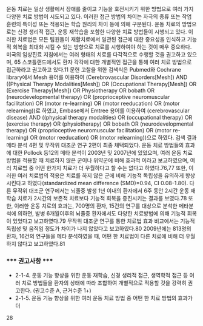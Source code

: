운동 치료는 일상 생활에서 장애를 줄이고 기능을 호전시키기 위한 방법으로 여러 가지 다양한 치료 방법이 시도되고 있다. 이러한 접근 방법의 차이는 자극의 종류 또는 작업 훈련의 특이성 또는 적용되는 학습 원리의 차이 등에 의해 구분된다. 운동 치료의 방법으로는 신경 생리적 접근, 운동 재학습을 포함한 다양한 치료 방법들이 시행되고 있다. 이러한 치료법은 모든 팀원들이 재활치료에서 일관된 접근에 대한 중요성을 인식하고 기능적 회복을 최대화 시킬 수 있는 방향으로 치료를 시행하여야 하는 것이 매우 중요하다.
미국의 임상진료 지침에서는 여러 형태의 치료를 다각적으로 수행할 것을 권고하고 있으며, 65 스코틀랜드에서도 환자 각각에 대한 개별적인 접근을 통해 여러 치료 방법으로 접근하라고 권고하고 있다.11
문헌 고찰을 위한 검색식은 Pubmed와 Cochrane library에서 Mesh 용어를 이용하여 (Cerebrovascular Disorders[Mesh]) AND ((Physical Therapy Modalities[Mesh]) OR (Occupational Therapy[Mesh]) OR (Exercise Therapy[Mesh]) OR Physiotherapy OR bobath OR (neurodevelopmental therapy) OR (proprioceptive neuromuscular facilitation) OR (motor re-learning) OR (motor reeducation) OR (motor relearning))로 하였고, Embase에서 Emtree 용어를 이용하여 (cerebrovascular disease) AND ((physical therapy modalities) OR (occupational therapy) OR (exercise therapy) OR (physiotherapy) OR bobath OR (neurodevelopmental therapy) OR (proprioceptive neuromuscular facilitation) OR (motor re-learning) OR (motor reeducation) OR (motor relearning))으로 하였다. 검색 결과 메타 분석 4편 및 무작위 대조군 연구 2편이 최종 채택되었다.
운동 치료 방법들의 효과에 대한 Pollock 등12의 메타 분석이 2003년 및 2007년에 있었으며, 여러 운동 치료 방법을 적용할 때 치료하지 않은 군이나 위약군에 비해 효과적 이라고 보고하였으며, 여러 치료법 중 어떤 한가지 치료가 더 우월하다고 할 수는 없다고 하였다.76,77
또한, 이러한 여러 치료법의 적용은 치료를 하지 않은 군에 비해 기능적 독립성을 유의하게 향상시킨다고 하였다(standardized mean difference (SMD)=0.94, CI 0.08-1.80). 다른 무작위 대조군 연구에서는 뇌졸중 발생 1년 이내의 환자에서 6주 동안 2시간 운동 재학습 치료가 2시간의 보존적 치료보다 기능적 회복을 증진시키는 결과를 보였다.78 또한, 이러한 운동 치료의 효과는, 700명의 환자, 15건의 연구를 대상으로 분석한 메타분석에 의하면, 발병 6개월이후의 뇌졸중 환자에서도 다양한 치료방법에 의해 기능적 회복이 있었다고 보고하였다.79 무작위 대조군 연구를 통한 치료법 효과 비교에서는 기능적 독립성 및 움직임 정도가 차이가 나지 않았다고 보고하였다.80 2009년에는 813명의 환자, 16건의 연구들을 메타 분석하였을 때, 어떤 한 치료법이 다른 치료에 비해 더 우월하지 않다고 보고하였다.81

### *** 권고사항 ***
- 2-1-4. 운동 기능 향상을 위한 운동 재학습, 신경 생리적 접근, 생역학적 접근 등 여러 치료 방법들을 환자의 상태에 따라 조합하여 개별적으로 적용할 것을 강력히 권고한다. (권고수준 A, 근거수준 1+)
- 2-1-5. 운동 기능 향상을 위한 여러 운동 치료 방법 중 어떤 한 치료 방법의 효과가 더

<PAGE>28